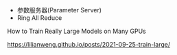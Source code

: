 
- 参数服务器(Parameter Server)
- Ring All Reduce

How to Train Really Large Models on Many GPUs

https://lilianweng.github.io/posts/2021-09-25-train-large/

